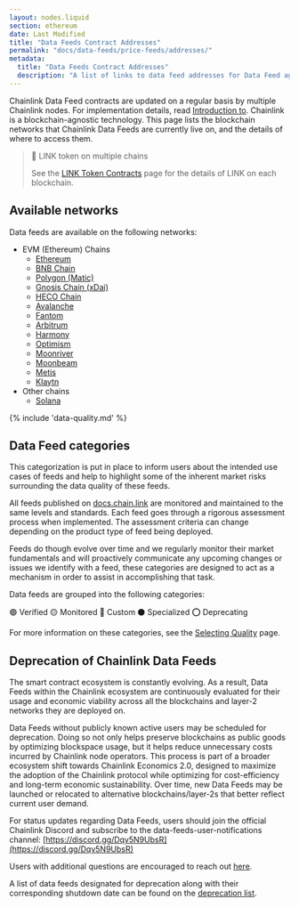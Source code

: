 ```yaml
---
layout: nodes.liquid
section: ethereum
date: Last Modified
title: "Data Feeds Contract Addresses"
permalink: "docs/data-feeds/price-feeds/addresses/"
metadata:
  title: "Data Feeds Contract Addresses"
  description: "A list of links to data feed addresses for Data Feed aggregator contracts on supported networks."
---
```


Chainlink Data Feed contracts are updated on a regular basis by multiple Chainlink nodes. For implementation details, read [Introduction to](/docs/data-feeds/). Chainlink is a blockchain-agnostic technology. This page lists the blockchain networks that Chainlink Data Feeds are currently live on, and the details of where to access them.

> 📘 LINK token on multiple chains
>
> See the [LINK Token Contracts](../link-token-contracts/) page for the details of LINK on each blockchain.

## Available networks

Data feeds are available on the following networks:

- EVM (Ethereum) Chains
  - [Ethereum](/docs/data-feeds/price-feeds/addresses/ethereum/)
  - [BNB Chain](/docs/data-feeds/price-feeds/addresses/bnb-chain/)
  - [Polygon (Matic)](/docs/data-feeds/price-feeds/addresses/polygon/)
  - [Gnosis Chain (xDai)](/docs/data-feeds/price-feeds/addresses/gnosis-chain/)
  - [HECO Chain](/docs/data-feeds/price-feeds/addresses/heco-chain/)
  - [Avalanche](/docs/data-feeds/price-feeds/addresses/avalanche/)
  - [Fantom](/docs/data-feeds/price-feeds/addresses/fantom/)
  - [Arbitrum](/docs/data-feeds/price-feeds/addresses/arbitrum/)
  - [Harmony](/docs/data-feeds/price-feeds/addresses/harmony/)
  - [Optimism](/docs/data-feeds/price-feeds/addresses/optimism/)
  - [Moonriver](/docs/data-feeds/price-feeds/addresses/moonriver/)
  - [Moonbeam](/docs/data-feeds/price-feeds/addresses/moonbeam/)
  - [Metis](/docs/data-feeds/price-feeds/addresses/metis/)
  - [Klaytn](/docs/data-feeds/price-feeds/addresses/klaytn/)
- Other chains
  - [Solana](/docs/solana/data-feeds-solana/)

{% include 'data-quality.md' %}

## Data Feed categories

This categorization is put in place to inform users about the intended use cases of feeds and help to highlight some of the inherent market risks surrounding the data quality of these feeds.

All feeds published on [docs.chain.link](http://docs.chain.link) are monitored and maintained to the same levels and standards. Each feed goes through a rigorous assessment process when implemented. The assessment criteria can change depending on the product type of feed being deployed.

Feeds do though evolve over time and we regularly monitor their market fundamentals and will proactively communicate any upcoming changes or issues we identify with a feed, these categories are designed to act as a mechanism in order to assist in accomplishing that task.

Data feeds are grouped into the following categories:

🟢 Verified
🟡 Monitored
🔵 Custom
⚫ Specialized
⭕ Deprecating

For more information on these categories, see the [Selecting Quality](/docs/selecting-data-feeds/#data-feed-categories) page.

## Deprecation of Chainlink Data Feeds

The smart contract ecosystem is constantly evolving. As a result, Data Feeds within the Chainlink ecosystem are continuously evaluated for their usage and economic viability across all the blockchains and layer-2 networks they are deployed on.

Data Feeds without publicly known active users may be scheduled for deprecation. Doing so not only helps preserve blockchains as public goods by optimizing blockspace usage, but it helps reduce unnecessary costs incurred by Chainlink node operators. This process is part of a broader ecosystem shift towards Chainlink Economics 2.0, designed to maximize the adoption of the Chainlink protocol while optimizing for cost-efficiency and long-term economic sustainability. Over time, new Data Feeds may be launched or relocated to alternative blockchains/layer-2s that better reflect current user demand.

For status updates regarding Data Feeds, users should join the official Chainlink Discord and subscribe to the data-feeds-user-notifications channel: [https://discord.gg/Dqy5N9UbsR](https://discord.gg/Dqy5N9UbsR)

Users with additional questions are encouraged to reach out [here](https://chainlinkcommunity.typeform.com/s/dataFeedQs).

A list of data feeds designated for deprecation along with their corresponding shutdown date can be found on the [deprecation list](/docs/deprecating-feeds/).
